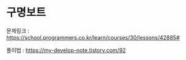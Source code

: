 # 구명보트

문제링크 : https://school.programmers.co.kr/learn/courses/30/lessons/42885#

풀이법 : https://my-develop-note.tistory.com/92

